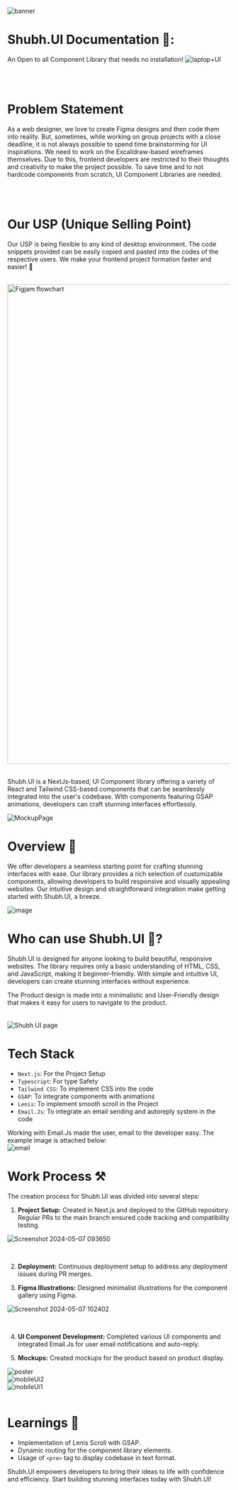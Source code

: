 ![banner](https://github.com/ShubhMehrotra19/Shubh.UI/assets/110672923/8e92af63-0f36-4e12-a257-353ce1941fdf)


# Shubh.UI Documentation 🍃:

An Open to all Component Library that needs no installation!
![laptop+UI](https://github.com/ShubhMehrotra19/Shubh.UI/assets/110672923/01bf4705-e4e1-439c-a88d-a6e19b967fd1)

<br/>
<br/>

# Problem Statement
As a web designer, we love to create Figma designs and then code them into reality. But, sometimes, while working on group projects with a close deadline, it is not always possible to spend time brainstorming for UI inspirations. We need to work on the Excalidraw-based wireframes themselves. Due to this, frontend developers are restricted to their thoughts and creativity to make the project possible. To save time and to not hardcode components from scratch, UI Component Libraries are needed.

<br/>
<br/>

# Our USP (Unique Selling Point)
Our USP is being flexible to any kind of desktop environment. The code snippets provided can be easily copied and pasted into the codes of the respective users. We make your frontend project formation faster and easier! 🚀

<br/>

<img width="1080" alt="Figjam flowchart" src="https://github.com/ShubhMehrotra19/Shubh.UI/assets/110672923/f3a1f0f2-a30a-4249-b5ee-f7b6d0ec40c4">


<br/>
<br/>

Shubh.UI is a NextJs-based, UI Component library offering a variety of React and Tailwind CSS-based components that can be seamlessly integrated into the user's codebase. With components featuring GSAP animations, developers can craft stunning interfaces effortlessly.

![MockupPage](https://github.com/ShubhMehrotra19/Shubh.UI/assets/110672923/de6d227c-b9a3-4103-aae8-d9107801e658)


# Overview 🔎

We offer developers a seamless starting point for crafting stunning interfaces with ease. Our library provides a rich selection of customizable components, allowing developers to build responsive and visually appealing websites. Our intuitive design and straightforward integration make getting started with Shubh.UI, a breeze.

![image](https://github.com/ShubhMehrotra19/Shubh.UI/assets/110672923/dbed8e05-7477-4a44-b36a-fdf721494d42)


# Who can use Shubh.UI 🤔?

Shubh.UI is designed for anyone looking to build beautiful, responsive websites. The library requires only a basic understanding of HTML, CSS, and JavaScript, making it beginner-friendly. With simple and intuitive UI, developers can create stunning interfaces without experience.

The Product design is made into a minimalistic and User-Friendly design that makes it easy for users to navigate to the product.
<br/> <br/> <br/>
![Shubh UI page](https://github.com/ShubhMehrotra19/Shubh.UI/assets/110672923/e0498065-0a0f-4c18-9ce5-6da8d047edcf)


# Tech Stack

- `Next.js`: For the Project Setup
- `Typescript`: For type Safety
- `Tailwind CSS`: To implement CSS into the code
- `GSAP`: To integrate components with animations 
- `Lenis`: To implement smooth scroll in the Project
- `Email.Js`: To integrate an email sending and autoreply system in the code

Working with Email.Js made the user, email to the developer easy. The example image is attached below:
<br/>
![email](https://github.com/ShubhMehrotra19/Shubh.UI/assets/110672923/f87594d1-1a6a-429d-baae-043c5b2a1bc6)


# Work Process ⚒️

The creation process for Shubh.UI was divided into several steps:

1. **Project Setup:** Created in Next.js and deployed to the GitHub repository. Regular PRs to the main branch ensured code tracking and compatibility testing. <br/>

  ![Screenshot 2024-05-07 093650](https://github.com/ShubhMehrotra19/Shubh.UI/assets/110672923/08a8c937-fa48-452e-93bb-39abb5602bef)

<br/>

2. **Deployment:** Continuous deployment setup to address any deployment issues during PR merges.

3. **Figma Illustrations:** Designed minimalist illustrations for the component gallery using Figma. <br/>

![Screenshot 2024-05-07 102402](https://github.com/ShubhMehrotra19/Shubh.UI/assets/110672923/513b74fc-9d54-499e-8539-530ae6bfef5c)

<br/>

4. **UI Component Development:** Completed various UI components and integrated Email.Js for user email notifications and auto-reply.

5. **Mockups:** Created mockups for the product based on product display. <br/>

![poster](https://github.com/ShubhMehrotra19/Shubh.UI/assets/110672923/8230be50-800f-4a97-94b8-aa707bad69ca) <br/>
![mobileUi2](https://github.com/ShubhMehrotra19/Shubh.UI/assets/110672923/40a6410f-9b4b-44bd-98c4-0839e86a9197) <br/>
![mobileUi1](https://github.com/ShubhMehrotra19/Shubh.UI/assets/110672923/3b66af2f-8819-42c8-bab2-7062fcdd23dd) <br/><br/>


# Learnings 🏫

- Implementation of Lenis Scroll with GSAP.
- Dynamic routing for the component library elements.
- Usage of `<pre>` tag to display codebase in text format.

Shubh.UI empowers developers to bring their ideas to life with confidence and efficiency. Start building stunning interfaces today with Shubh.UI!
